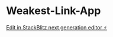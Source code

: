 # Weakest-Link-App

[Edit in StackBlitz next generation editor ⚡️](https://stackblitz.com/~/github.com/NiwinKumar/Weakest-Link-App)